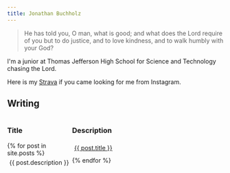 ```yaml
---
title: Jonathan Buchholz
---
```

> He has told you, O man, what is good; and what does the Lord require of you but to do justice, and to love kindness, and to walk humbly with your God?

I'm a junior at Thomas Jefferson High School for Science and Technology chasing the Lord.

Here is my [Strava](https://strava.com/athletes/jonathanbuchh) if you came looking for me from Instagram.

## Writing

<style>
.writing {
    display: grid;
    grid-template-columns: 30% 70%;
}

.writing > p {
    margin: 5px;
    white-space: nowrap;
    overflow: hidden;
    text-overflow: ellipsis;
}

.description > a {
    text-decoration: none;
}

.writing > p:last-of-type {
    padding-bottom: 16px;
}

@media screen and (max-width: 800px) {
  .writing {
    grid-template-columns: 1fr;
    grid-row-gap: 0;
  }

  .writing h3 {
    display: none;
  }

  .writing > .description {
    padding-bottom: 10px;
  }


}

</style>
<div class="writing">
<h3>Title</h3>
<h3>Description</h3>
    {% for post in site.posts %}
    <p><a href="{{ post.url }}">{{ post.title }}</a></p>
    <p class="description"><a href="{{ post.url }}">{{ post.description }}</a></p>
    {% endfor %}
</div>

